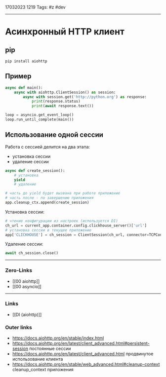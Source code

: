 17032023 1219
Tags: #z #dev

---
# Асинхронный HTTP клиент

## pip

```shell
pip install aiohttp
```

## Пример

```python
async def main():
	async with aiohttp.ClientSession() as session:
		async with session.get('http://python.org') as response:
			print(response.status)
			print(await response.text())

loop = asyncio.get_event_loop()
loop.run_until_complete(main())
```

## Использование одной сессии

Работа с сессией делится на два этапа:
- установка сессии
- удаление сессии

```python
async def create_session():
	# установка
	yield
	# удаление

# часть до yield будет вызвана при работе приложение
# часть после - по завершению приложения 
app.cleanup_ctx.append(create_session)
```

Установка сессии:

```python
# чтение конфигурации из настроек (используется DI)
ch_url = current_app.container.config.clickhouse_server()['url']
# установка сессии в текущее приложение
app['CLICKHOUSE'] = ch_session = ClientSession(ch_url, connector=TCPConnector())
```

Удаление сессии:

```python
await ch_session.close()
```

---
### Zero-Links
- [[00 aiohttp]]
- [[00 asyncio]]

---
### Links
- [[DI (aiohttp)]]
  
### Outer links
- https://docs.aiohttp.org/en/stable/index.html
- https://docs.aiohttp.org/en/latest/client_advanced.html#persistent-session постоянные сессии
- https://docs.aiohttp.org/en/latest/client_advanced.html продвинутое использование клиента
- https://docs.aiohttp.org/en/stable/web_advanced.html#cleanup-context cleanup_context приложения